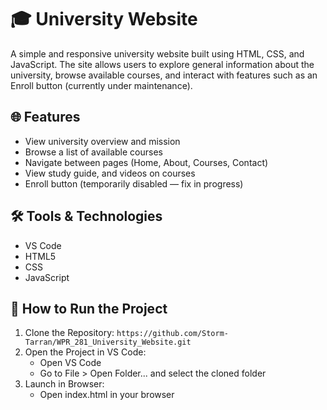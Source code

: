 # 🎓 University Website
A simple and responsive university website built using HTML, CSS, and JavaScript. The site allows users to explore general information about the university, browse available courses, and interact with features such as an Enroll button (currently under maintenance).

## 🌐 Features
- View university overview and mission
- Browse a list of available courses
- Navigate between pages (Home, About, Courses, Contact)
- View study guide, and videos on courses
- Enroll button (temporarily disabled — fix in progress)

## 🛠️ Tools & Technologies
- VS Code
- HTML5
- CSS
- JavaScript

## 🚀 How to Run the Project
1. Clone the Repository: `https://github.com/Storm-Tarran/WPR_281_University_Website.git`
2. Open the Project in VS Code:
   - Open VS Code
   - Go to File > Open Folder... and select the cloned folder
3. Launch in Browser:
   - Open index.html in your browser

